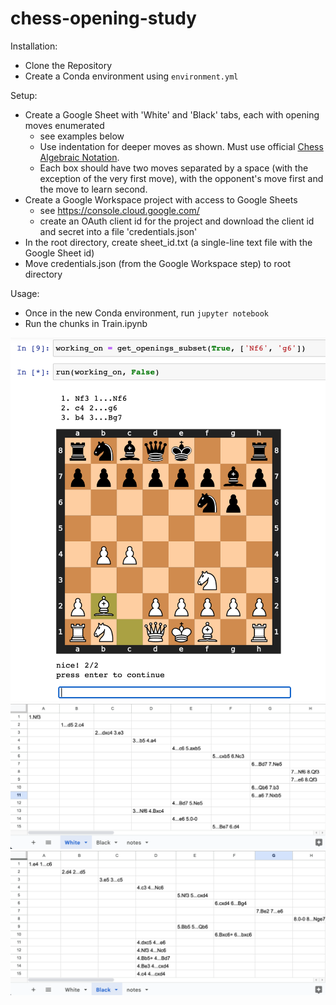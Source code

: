 # chess-opening-study
Installation:
* Clone the Repository
* Create a Conda environment using `environment.yml`

Setup:
* Create a Google Sheet with 'White' and 'Black' tabs, each with opening moves enumerated
    * see examples below
    * Use indentation for deeper moves as shown. Must use official [Chess Algebraic Notation](https://en.wikipedia.org/wiki/Algebraic_notation_(chess)).
    * Each box should have two moves separated by a space (with the exception of the very first move), with the opponent's move first and the move to learn second.
* Create a Google Workspace project with access to Google Sheets
    * see https://console.cloud.google.com/
    * create an OAuth client id for the project and download the client id and secret into a file 'credentials.json'
* In the root directory, create sheet_id.txt (a single-line text file with the Google Sheet id)
* Move credentials.json (from the Google Workspace step) to root directory

Usage:
* Once in the new Conda environment, run `jupyter notebook`
* Run the chunks in Train.ipynb

![Example Run](example_run.png)
![Example White](example_white.png)
![Example Black](example_black.png)
